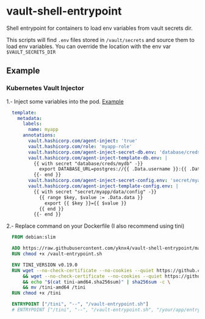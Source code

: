 # vault-shell-entrypoint
Shell entrypoint for containers to load env variables from vault secrets dir.

This scripts will find `.env` files stored in `/vault/secrets` and source them to load env variables.
You can override the location with the env var `$VAULT_SECRETS_DIR`

## Example

### Kubernetes Vault Injector

1.- Inject some variables into the pod. [Example](https://www.vaultproject.io/docs/platform/k8s/injector)
```yaml
  template:
    metadata:
      labels:
        name: myapp
      annotations:
        vault.hashicorp.com/agent-inject: 'true'
        vault.hashicorp.com/role: 'myapp-role'
        vault.hashicorp.com/agent-inject-secret-db.env: 'database/creds/mydb'
        vault.hashicorp.com/agent-inject-template-db.env: |
          {{ with secret "database/creds/mydb" -}}
            export DATABASE_URL=postgres://{{ .Data.username }}:{{ .Data.password }}@host:5432/myapp
          {{- end }}
        vault.hashicorp.com/agent-inject-secret-config.env: 'secret/myapp/data/config'
        vault.hashicorp.com/agent-inject-template-config.env: |
          {{ with secret "secret/myapp/data/config" -}}
            {{ range $key, $value := .Data.data }}
              export {{ $key }}={{ $value }}
            {{ end }}
          {{- end }}
```
2.- Replace command on your Dockerfile (I also recommend using tini)
```Dockerfile
  FROM debian:slim

  ADD https://raw.githubusercontent.com/yknx4/vault-shell-entrypoint/main/vault-entrypoint.sh /vault-entrypoint.sh
  RUN chmod +x /vault-entrypoint.sh

  ENV TINI_VERSION v0.19.0
  RUN wget --no-check-certificate --no-cookies --quiet https://github.com/krallin/tini/releases/download/${TINI_VERSION}/tini-amd64 \
      && wget --no-check-certificate --no-cookies --quiet https://github.com/krallin/tini/releases/download/${TINI_VERSION}/tini-amd64.sha256sum \
      && echo "$(cat tini-amd64.sha256sum)" | sha256sum -c \
      && mv /tini-amd64 /tini
  RUN chmod +x /tini

  ENTRYPOINT ["/tini", "--", "/vault-entrypoint.sh"]
  # ENTRYPOINT ["/tini", "--", "/vault-entrypoint.sh", "/your/app/entry"]
```